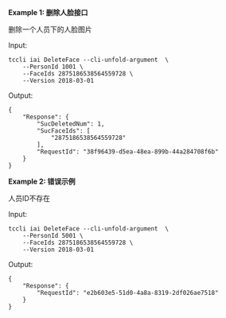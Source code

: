 **Example 1: 删除人脸接口**

删除一个人员下的人脸图片

Input: 

```
tccli iai DeleteFace --cli-unfold-argument  \
    --PersonId 1001 \
    --FaceIds 2875186538564559728 \
    --Version 2018-03-01
```

Output: 
```
{
    "Response": {
        "SucDeletedNum": 1,
        "SucFaceIds": [
            "2875186538564559728"
        ],
        "RequestId": "38f96439-d5ea-48ea-899b-44a284708f6b"
    }
}
```

**Example 2: 错误示例**

人员ID不存在

Input: 

```
tccli iai DeleteFace --cli-unfold-argument  \
    --PersonId 5001 \
    --FaceIds 2875186538564559728 \
    --Version 2018-03-01
```

Output: 
```
{
    "Response": {
        "RequestId": "e2b603e5-51d0-4a8a-8319-2df026ae7518"
    }
}
```

